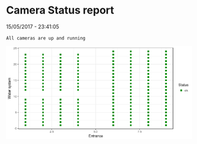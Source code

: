 Camera Status report
================
15/05/2017 - 23:41:05

    All cameras are up and running

![](camreport_files/figure-markdown_github/unnamed-chunk-2-1.png)

